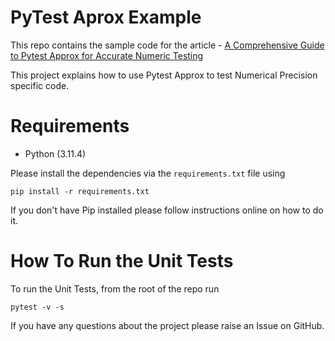 # PyTest Aprox Example

This repo contains the sample code for the article - [A Comprehensive Guide to Pytest Approx for Accurate Numeric Testing](https://pytest-with-eric.com/pytest-advanced/pytest-approx/) 

This project explains how to use Pytest Approx to test Numerical Precision specific code.

# Requirements
* Python (3.11.4)

Please install the dependencies via the `requirements.txt` file using 
```commandline
pip install -r requirements.txt
```
If you don't have Pip installed please follow instructions online on how to do it.

# How To Run the Unit Tests
To run the Unit Tests, from the root of the repo run
```commandline
pytest -v -s
```

If you have any questions about the project please raise an Issue on GitHub. 